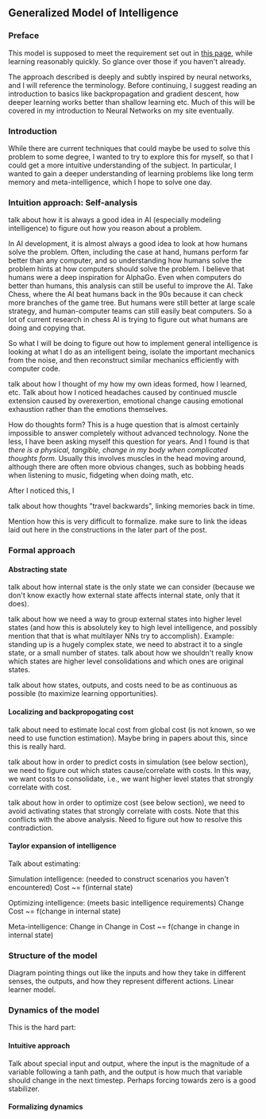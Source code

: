 ## Generalized Model of Intelligence

### Preface

This model is supposed to meet the requirement set out in [this page](exploration_intelligence/generalized_intelligence_requirements), while learning reasonably quickly. So glance over those if you haven't already.

The approach described is deeply and subtly inspired by neural networks, and I will reference the terminology. Before continuing, I suggest reading an introduction to basics like backpropagation and gradient descent, how deeper learning works better than shallow learning etc. Much of this will be covered in my introduction to Neural Networks on my site eventually.

### Introduction

While there are current techniques that could maybe be used to solve this problem to some degree, I wanted to try to explore this for myself, so that I could get a more intuitive understanding of the subject. In particular, I wanted to gain a deeper understanding of learning problems like long term memory and meta-intelligence, which I hope to solve one day.

### Intuition approach: Self-analysis

talk about how it is always a good idea in AI (especially modeling intelligence) to figure out how you reason about a problem.

In AI development, it is almost always a good idea to look at how humans solve the problem. Often, including the case at hand, humans perform far better than any computer, and so understanding how humans solve the problem hints at how computers should solve the problem. I believe that humans were a deep inspiration for AlphaGo. Even when computers do better than humans, this analysis can still be useful to improve the AI. Take Chess, where the AI beat humans back in the 90s because it can check more branches of the game tree. But humans were still better at large scale strategy, and human-computer teams can still easily beat computers. So a lot of current research in chess AI is trying to figure out what humans are doing and copying that.

So what I will be doing to figure out how to implement general intelligence is looking at what I do as an intelligent being, isolate the important mechanics from the noise, and then reconstruct similar mechanics efficiently with computer code.

talk about how I thought of my how my own ideas formed, how I learned, etc. Talk about how I noticed headaches caused by continued muscle extension caused by overexertion, emotional change causing emotional exhaustion rather than the emotions themselves.

How do thoughts form? This is a huge question that is almost certainly impossible to answer completely without advanced technology. None the less, I have been asking myself this question for years. And I found is that *there is a physical, tangible, change in my body when complicated thoughts form.* Usually this involves muscles in the head moving around, although there are often more obvious changes, such as bobbing heads when listening to music, fidgeting when doing math, etc.

After I noticed this, I

talk about how thoughts "travel backwards", linking memories back in time.



Mention how this is very difficult to formalize. make sure to link the ideas laid out here in the constructions in the later part of the post.

### Formal approach

#### Abstracting state

talk about how internal state is the only state we can consider (because we don't know exactly how external state affects internal state, only that it does).

talk about how we need a way to group external states into higher level states (and how this is absolutely key to high level intelligence, and possibly mention that that is what multilayer NNs try to accomplish). Example: standing up is a hugely complex state, we need to abstract it to a single state, or a small number of states. talk about how we shouldn't really know which states are higher level consolidations and which ones are original states.

talk about how states, outputs, and costs need to be as continuous as possible (to maximize learning opportunities).

#### Localizing and backpropogating cost

talk about need to estimate local cost from global cost (is not known, so we need to use function estimation). Maybe bring in papers about this, since this is really hard.

talk about how in order to predict costs in simulation (see below section), we need to figure out which states cause/correlate with costs. In this way, we want costs to consolidate, i.e., we want higher level states that strongly correlate with cost.

talk about how in order to optimize cost (see below section), we need to avoid activating states that strongly correlate with costs. Note that this conflicts with the above analysis. Need to figure out how to resolve this contradiction.

#### Taylor expansion of intelligence

Talk about estimating:

Simulation intelligence: (needed to construct scenarios you haven't encountered)
Cost ~= f(internal state)

Optimizing intelligence: (meets basic intelligence requirements)
Change Cost ~= f(change in internal state)

Meta-intelligence:
Change in Change in Cost ~= f(change in change in internal state)



### Structure of the model

Diagram pointing things out like the inputs and how they take in different senses, the outputs, and how they represent different actions. Linear learner model.

### Dynamics of the model

This is the hard part:

#### Intuitive approach

Talk about special input and output, where the input is the magnitude of a variable following a tanh path, and the output is how much that variable should change in the next timestep. Perhaps forcing towards zero is a good stabilizer.

#### Formalizing dynamics
